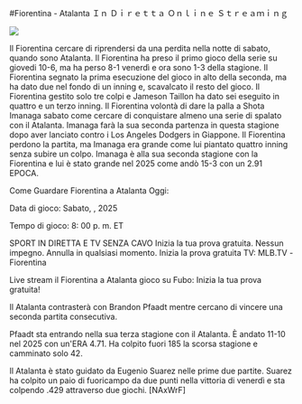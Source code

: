 #Fiorentina - Atalanta Ｉｎ Ｄｉｒｅｔｔａ Ｏｎｌｉｎｅ Ｓｔｒｅａｍｉｎｇ  
  
  
[![](https://i.imgur.com/qSNzIqt.png)](https://movie.rssnews.media/etFGSIVlF.php)  
  
Il Fiorentina cercare di riprendersi da una perdita nella notte di sabato, quando sono Atalanta. Il Fiorentina ha preso il primo gioco della serie su giovedi 10-6, ma ha perso 8-1 venerdì e ora sono 1-3 della stagione. Il Fiorentina segnato la prima esecuzione del gioco in alto della seconda, ma ha dato due nel fondo di un inning e, scavalcato il resto del gioco. Il Fiorentina gestito solo tre colpi e Jameson Taillon ha dato sei eseguito in quattro e un terzo inning. Il Fiorentina volontà di dare la palla a Shota Imanaga sabato come cercare di conquistare almeno una serie di spalato con il Atalanta. Imanaga farà la sua seconda partenza in questa stagione dopo aver lanciato contro i Los Angeles Dodgers in Giappone. Il Fiorentina perdono la partita, ma Imanaga era grande come lui piantato quattro inning senza subire un colpo. Imanaga è alla sua seconda stagione con la Fiorentina e lui è stato grande nel 2025 come andò 15-3 con un 2.91 EPOCA.

Come Guardare Fiorentina a Atalanta Oggi:

Data di gioco: Sabato, , 2025

Tempo di gioco: 8: 00 p. m. ET

SPORT IN DIRETTA E TV SENZA CAVO
Inizia la tua prova gratuita. Nessun impegno. Annulla in qualsiasi momento.
Inizia la prova gratuita
TV: MLB.TV -Fiorentina

Live stream il Fiorentina a Atalanta gioco su Fubo: Inizia la tua prova gratuita!

Il Atalanta contrasterà con Brandon Pfaadt mentre cercano di vincere una seconda partita consecutiva.

Pfaadt sta entrando nella sua terza stagione con il Atalanta. È andato 11-10 nel 2025 con un'ERA 4.71. Ha colpito fuori 185 la scorsa stagione e camminato solo 42.

Il Atalanta è stato guidato da Eugenio Suarez nelle prime due partite. Suarez ha colpito un paio di fuoricampo da due punti nella vittoria di venerdì e sta colpendo .429 attraverso due giochi. [NAxWrF]